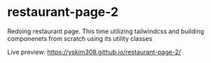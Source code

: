 # restaurant-page-2
Redoing restaurant page. This time utilizing tailwindcss and building componenets from scratch using its utility classes

Live preview: https://yskim308.github.io/restaurant-page-2/
